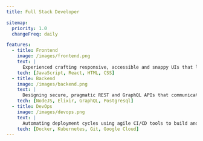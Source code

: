 ```yaml
---
title: Full Stack Developer

sitemap:
  priority: 1.0
  changeFreq: daily

features:
  - title: Frontend
    image: /images/frontend.png
    text: |
      Experienced crafting responsive, accessible and snappy UIs that leverage reactive programming to build dynamic and data-driven applications for tomorrow.
    tech: [JavaScript, React, HTML, CSS]
  - title: Backend
    image: /images/backend.png
    text: |
      Designing secure, pragmatic REST and GraphQL APIs that communicate with databases and third-party integrations.
    tech: [NodeJS, Elixir, GraphQL, Postgresql]
  - title: DevOps
    image: /images/devops.png
    text: |
      Automating deployment cycles using agile CI/CD tools to build and ship dockerized applications to the cloud using Kubernetes container orchestration.
    tech: [Docker, Kubernetes, Git, Google Cloud]
---
```

